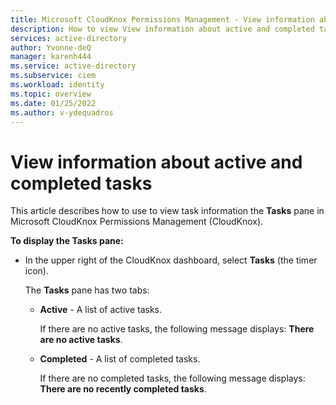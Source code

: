 ```yaml
---
title: Microsoft CloudKnox Permissions Management - View information about active and completed tasks 
description: How to view View information about active and completed tasks in the Tasks pane in Microsoft CloudKnox Permissions Management.
services: active-directory
author: Yvonne-deQ
manager: karenh444
ms.service: active-directory
ms.subservice: ciem
ms.workload: identity
ms.topic: overview
ms.date: 01/25/2022
ms.author: v-ydequadros
---
```


# View information about active and completed tasks

This article describes how to use to view task information the **Tasks** pane in Microsoft CloudKnox Permissions Management (CloudKnox).

**To display the Tasks pane:**

- In the upper right of the CloudKnox dashboard, select **Tasks** (the timer icon).

    The **Tasks** pane has two tabs:
    - **Active** - A list of active tasks.

         If there are no active tasks, the following message displays: **There are no active tasks**.
    - **Completed** - A list of completed tasks.

         If there are no completed tasks, the following message displays: **There are no recently completed tasks**.




<!---## Next steps--->


